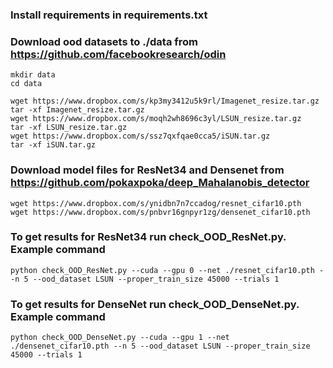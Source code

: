 ### Install requirements in requirements.txt
### Download ood datasets to ./data from https://github.com/facebookresearch/odin
    mkdir data
    cd data

    wget https://www.dropbox.com/s/kp3my3412u5k9rl/Imagenet_resize.tar.gz
    tar -xf Imagenet_resize.tar.gz 
    wget https://www.dropbox.com/s/moqh2wh8696c3yl/LSUN_resize.tar.gz
    tar -xf LSUN_resize.tar.gz 
    wget https://www.dropbox.com/s/ssz7qxfqae0cca5/iSUN.tar.gz
    tar -xf iSUN.tar.gz 
### Download model files for ResNet34 and Densenet from https://github.com/pokaxpoka/deep_Mahalanobis_detector
    wget https://www.dropbox.com/s/ynidbn7n7ccadog/resnet_cifar10.pth
    wget https://www.dropbox.com/s/pnbvr16gnpyr1zg/densenet_cifar10.pth
    
### To get results for ResNet34 run check_OOD_ResNet.py. Example command
    python check_OOD_ResNet.py --cuda --gpu 0 --net ./resnet_cifar10.pth --n 5 --ood_dataset LSUN --proper_train_size 45000 --trials 1
### To get results for DenseNet run check_OOD_DenseNet.py. Example command
    python check_OOD_DenseNet.py --cuda --gpu 1 --net ./densenet_cifar10.pth --n 5 --ood_dataset LSUN --proper_train_size 45000 --trials 1

